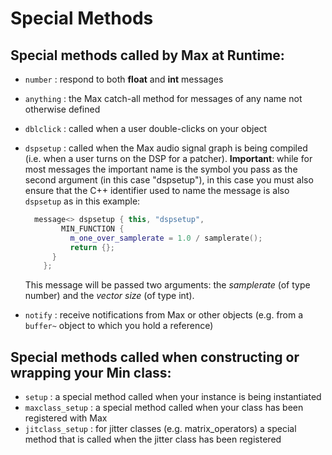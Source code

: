 # Special Methods

## Special methods called by Max at Runtime:

* `number` : respond to both **float** and **int** messages

* `anything` : the Max catch-all method for messages of any name not otherwise defined

* `dblclick` : called when a user double-clicks on your object

* `dspsetup` : called when the Max audio signal graph is being compiled (i.e. when a user turns on the DSP for a patcher). **Important**: while for most messages the important name is the symbol you pass as the second argument (in this case "dspsetup"), in this case you must also ensure that the C++ identifier used to name the message is also `dspsetup` as in this example:

  ```	c++
  	message<> dspsetup { this, "dspsetup", 
          MIN_FUNCTION {
  			m_one_over_samplerate = 1.0 / samplerate();
  			return {};
  		}
      };
  ```

  This message will be passed two arguments: the *samplerate* (of type number) and the *vector size* (of type int).	

* `notify` : receive notifications from Max or other objects (e.g. from a `buffer~` object to which you hold a reference)


## Special methods called when constructing or wrapping your Min class:

* `setup` : a special method called when your instance is being instantiated
* `maxclass_setup` : a special method called when your class has been registered with Max
* `jitclass_setup` : for jitter classes (e.g. matrix_operators) a special method that is called when the jitter class has been registered


